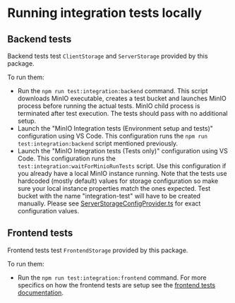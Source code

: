 # Running integration tests locally

## Backend tests

Backend tests test `ClientStorage` and `ServerStorage` provided by this package.

To run them:
- Run the `npm run test:integration:backend` command. This script downloads MinIO executable, creates a test bucket and launches MinIO process before running the actual tests. MinIO child process is terminated after test execution. The tests should pass with no additional setup.
- Launch the "MinIO Integration tests (Environment setup and tests)" configuration using VS Code. This configuration runs the `npm run test:integration:backend` script mentioned previously.
- Launch the "MinIO Integration tests (Tests only)" configuration using VS Code. This configuration runs the `test:integration:waitForMinioRunTests` script. Use this configuration if you already have a local MinIO instance running. Note that the tests use hardcoded (mostly default) values for storage configuration so make sure your local instance properties match the ones expected. Test bucket with the name "integration-test" will have to be created manually. Please see [ServerStorageConfigProvider.ts](./ServerStorageConfigProvider.ts) for exact configuration values.

## Frontend tests

Frontend tests test `FrontendStorage` provided by this package.

To run them:
- Run the `npm run test:integration:frontend` command. For more specifics on how the frontend tests are setup see the [frontend tests documentation](../../../../tests/frontend-storage/README.md).
